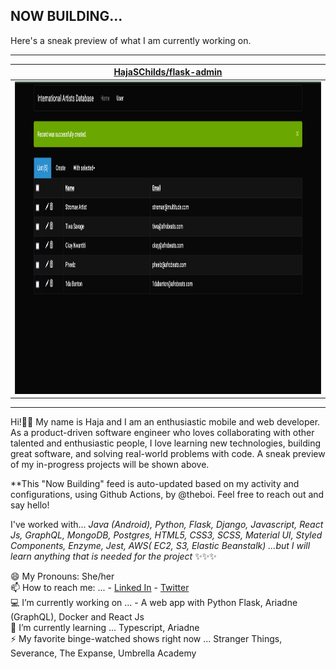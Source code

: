 ## NOW BUILDING...

Here's a sneak preview of what I am currently working on.

---

| [HajaSChilds/flask-admin](https://github.com/HajaSChilds/flask-admin) |
| :-: |
| <a href="https://github.com/HajaSChilds/flask-admin"><img src="https://github.com/HajaSChilds/flask-admin/raw/master/DISPLAY.jpg" alt="HajaSChilds/flask-admin" title="HajaSChilds/flask-admin" width="900" height="500"></a> |



---

Hi!👋🏽  My name is Haja and I am an enthusiastic mobile and web developer. As a product-driven software engineer who loves collaborating with other talented and enthusiastic people, I love learning new technologies, building great software, and solving real-world problems with code.  A sneak preview of my in-progress projects will be shown above. 

**This "Now Building" feed is auto-updated based on my activity and configurations, using Github Actions, by @theboi.  Feel free to reach out and say hello!

I've worked with... *Java (Android), Python, Flask, Django, Javascript, React Js, GraphQL, MongoDB, Postgres, HTML5, CSS3, SCSS, Material UI, Styled Components, Enzyme, Jest, AWS( EC2, S3, Elastic Beanstalk) ...but I will learn anything that is needed for the project* ✨✨✨

  😄 My Pronouns: She/her\
  📫 How to reach me: ... - [Linked In](https://www.linkedin.com/in/haja-childs-dev-md/) - [Twitter](https://twitter.com/tech_natural)\
  💻 I’m currently working on ... - A web app with Python Flask, Ariadne (GraphQL), Docker and React Js\
  🌱 I’m currently learning ... Typescript, Ariadne\
  ⚡ My favorite binge-watched shows right now ... Stranger Things, Severance, The Expanse, Umbrella Academy
